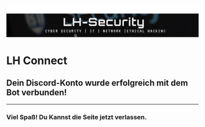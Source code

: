 ![Cover](../media/lh_cover.png)

# LH Connect
## Dein Discord-Konto wurde erfolgreich mit dem Bot verbunden!
***
### Viel Spaß! Du Kannst die Seite jetzt verlassen.